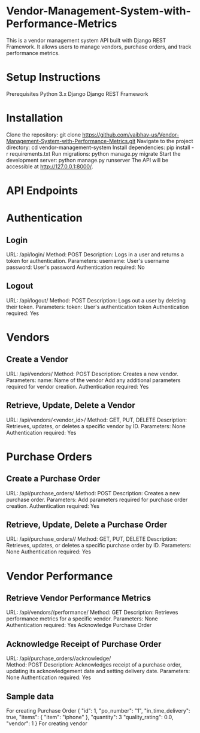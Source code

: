 # Vendor-Management-System-with-Performance-Metrics

This is a vendor management system API built with Django REST Framework. It allows users to manage vendors, purchase orders, and track performance metrics.

# Setup Instructions
Prerequisites
Python 3.x
Django
Django REST Framework
# Installation
Clone the repository:
  git clone https://github.com/vaibhav-us/Vendor-Management-System-with-Performance-Metrics.git
Navigate to the project directory:
  cd vendor-management-system
Install dependencies:
  pip install -r requirements.txt
Run migrations:
  python manage.py migrate
Start the development server:
  python manage.py runserver
  The API will be accessible at http://127.0.0.1:8000/.

# API Endpoints
# Authentication
## Login
URL: /api/login/
Method: POST
Description: Logs in a user and returns a token for authentication.
Parameters:
username: User's username
password: User's password
Authentication required: No
## Logout
URL: /api/logout/
Method: POST
Description: Logs out a user by deleting their token.
Parameters:
token: User's authentication token
Authentication required: Yes
# Vendors
## Create a Vendor
URL: /api/vendors/
Method: POST
Description: Creates a new vendor.
Parameters:
name: Name of the vendor
Add any additional parameters required for vendor creation.
Authentication required: Yes
## Retrieve, Update, Delete a Vendor
URL: /api/vendors/<vendor_id>/
Method: GET, PUT, DELETE
Description: Retrieves, updates, or deletes a specific vendor by ID.
Parameters: None
Authentication required: Yes
# Purchase Orders
## Create a Purchase Order
URL: /api/purchase_orders/
Method: POST
Description: Creates a new purchase order.
Parameters: 
Add parameters required for purchase order creation. 
Authentication required: Yes 
## Retrieve, Update, Delete a Purchase Order
URL: /api/purchase_orders/<id>/
Method: GET, PUT, DELETE 
Description: Retrieves, updates, or deletes a specific purchase order by ID.
Parameters: None
Authentication required: Yes
# Vendor Performance
## Retrieve Vendor Performance Metrics
URL: /api/vendors/<id>/performance/ 
Method: GET 
Description: Retrieves performance metrics for a specific vendor.
Parameters: None
Authentication required: Yes
Acknowledge Purchase Order
## Acknowledge Receipt of Purchase Order
URL: /api/purchase_orders/<id>/acknowledge/  
Method: POST 
Description: Acknowledges receipt of a purchase order, updating its acknowledgement date and setting delivery date. 
Parameters: None
Authentication required: Yes
## Sample data 
For creating Purchase Order
{
        "id": 1,
        "po_number": "1",
        "in_time_delivery": true,
        "items": {
            "item": "iphone"
        },
        "quantity": 3
        "quality_rating": 0.0,
        "vendor": 1
    }
For creating vendor

